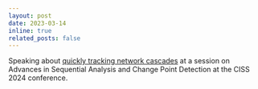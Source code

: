 ```yaml
---
layout: post
date: 2023-03-14
inline: true
related_posts: false
---
```


Speaking about [quickly tracking network cascades](https://ieeexplore.ieee.org/document/9940314) at a session on Advances in Sequential Analysis and Change Point Detection at the CISS 2024 conference.
